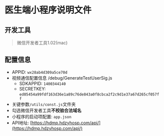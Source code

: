 # 医生端小程序说明文件

## 开发工具

> 微信开发者工具1.02(mac)

## 配置信息

- APPID: `wx28ab4d309a5ce70d`
- 视频通信配置信息 /debug/GenerateTestUserSig.js
  - SDKAPPID: `1400344140`
  - SECRETKEY: `ed05454a99fdf163d36e1a89c76de843a0f8cbca2f2c9d1e37a67d265cf057ff`
- 关键参数`/utils/const.js`文件夹
- 勾选微信开发者工具**不校验合法域名**
- 小程序的启动项配置: `app.json`
- API地址: [https://hdmp.hdzyhosp.com/api/](https://hdmp.hdzyhosp.com/api/)

